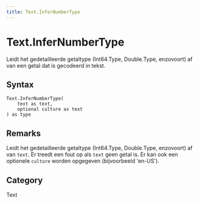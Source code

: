 ```yaml
---
title: Text.InferNumberType
---
```


# Text.InferNumberType


Leidt het gedetailleerde getaltype (Int64.Type, Double.Type, enzovoort) af van een getal dat is gecodeerd in tekst.


## Syntax

```powerquery
Text.InferNumberType(
    text as text,
    optional culture as text
) as type
```


## Remarks

Leidt het gedetailleerde getaltype (Int64.Type, Double.Type, enzovoort) af van <code>text</code>. Er treedt een fout op als <code>text</code> geen getal is. Er kan ook een optionele <code>culture</code> worden opgegeven (bijvoorbeeld 'en-US').



## Category
Text
